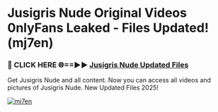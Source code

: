 # Jusigris Nude Original Videos 0nlyFans Leaked - Files Updated! (mj7en)

<h3>🔴 CLICK HERE 🌐==►► <a href="https://tinyurl.com/52m3yx9h" rel="nofollow">Jusigris Nude Updated Files</a></h3>

Get Jusigris Nude and all content. Now you can access all videos and pictures of Jusigris Nude. New Updated Files 2025!

[![mj7en](https://i.imgur.com/TnHtlc8.gif)](https://tinyurl.com/52m3yx9h)
